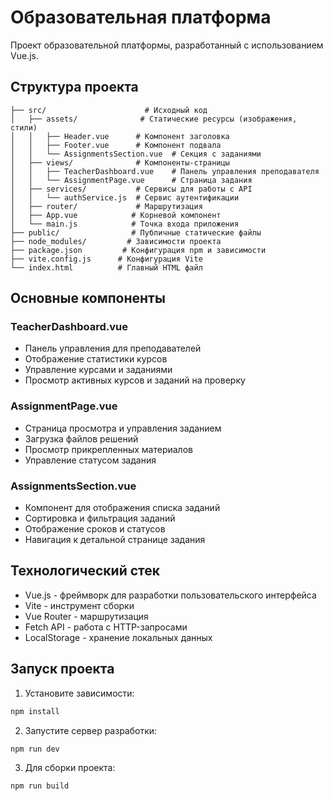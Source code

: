 # Образовательная платформа

Проект образовательной платформы, разработанный с использованием Vue.js.

## Структура проекта

```
├── src/                      # Исходный код
│   ├── assets/              # Статические ресурсы (изображения, стили)
│   │   ├── Header.vue      # Компонент заголовка
│   │   ├── Footer.vue      # Компонент подвала
│   │   └── AssignmentsSection.vue  # Секция с заданиями
│   ├── views/              # Компоненты-страницы
│   │   ├── TeacherDashboard.vue    # Панель управления преподавателя
│   │   └── AssignmentPage.vue      # Страница задания
│   ├── services/           # Сервисы для работы с API
│   │   └── authService.js  # Сервис аутентификации
│   ├── router/             # Маршрутизация
│   ├── App.vue            # Корневой компонент
│   └── main.js            # Точка входа приложения
├── public/                # Публичные статические файлы
├── node_modules/         # Зависимости проекта
├── package.json         # Конфигурация npm и зависимости
├── vite.config.js      # Конфигурация Vite
└── index.html          # Главный HTML файл
```

## Основные компоненты

### TeacherDashboard.vue
- Панель управления для преподавателей
- Отображение статистики курсов
- Управление курсами и заданиями
- Просмотр активных курсов и заданий на проверку

### AssignmentPage.vue
- Страница просмотра и управления заданием
- Загрузка файлов решений
- Просмотр прикрепленных материалов
- Управление статусом задания

### AssignmentsSection.vue
- Компонент для отображения списка заданий
- Сортировка и фильтрация заданий
- Отображение сроков и статусов
- Навигация к детальной странице задания

## Технологический стек

- Vue.js - фреймворк для разработки пользовательского интерфейса
- Vite - инструмент сборки
- Vue Router - маршрутизация
- Fetch API - работа с HTTP-запросами
- LocalStorage - хранение локальных данных

## Запуск проекта

1. Установите зависимости:
```bash
npm install
```

2. Запустите сервер разработки:
```bash
npm run dev
```

3. Для сборки проекта:
```bash
npm run build
```
